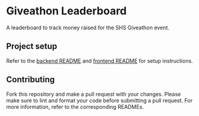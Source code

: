 # Giveathon Leaderboard

A leaderboard to track money raised for the SHS Giveathon event.

## Project setup

Refer to the [backend README](./backend/README.md) and [frontend README](./frontend/README.md) for setup instructions.

## Contributing

Fork this repository and make a pull request with your changes. Please make sure to lint and format your code before submitting a pull request. For more information, refer to the corresponding READMEs.
